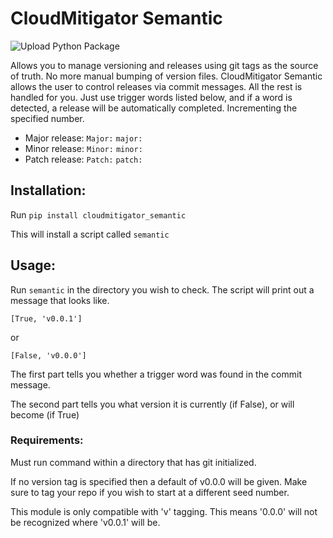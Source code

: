 # CloudMitigator Semantic 


![Upload Python Package](https://github.com/cloudmitigator/semantic/workflows/Upload%20Python%20Package/badge.svg)


Allows you to manage versioning and releases using git tags as the source of truth. No more manual bumping
of version files. CloudMitigator Semantic allows the user to control releases via commit messages. All the rest is handled for you.
Just use trigger words listed below, and if a word is detected, a release will be automatically completed. Incrementing the specified number.

- Major release: `Major:` `major:`
- Minor release: `Minor:` `minor:`
- Patch release: `Patch:` `patch:`

## Installation:

Run `pip install cloudmitigator_semantic`

This will install a script called `semantic`

## Usage:

Run `semantic` in the directory you wish to check. The script will print out a message that looks like.

    [True, 'v0.0.1']
    
or

    [False, 'v0.0.0']
    
The first part tells you whether a trigger word was found in the commit message.

The second part tells you what version it is currently (if False), or will become (if True)

### Requirements:

Must run command within a directory that has git initialized.

If no version tag is specified then a default of v0.0.0 will be given. Make sure to tag your repo if you wish to start at a different seed number.

This module is only compatible with 'v' tagging. This means '0.0.0' will not be recognized where 'v0.0.1' will be.
